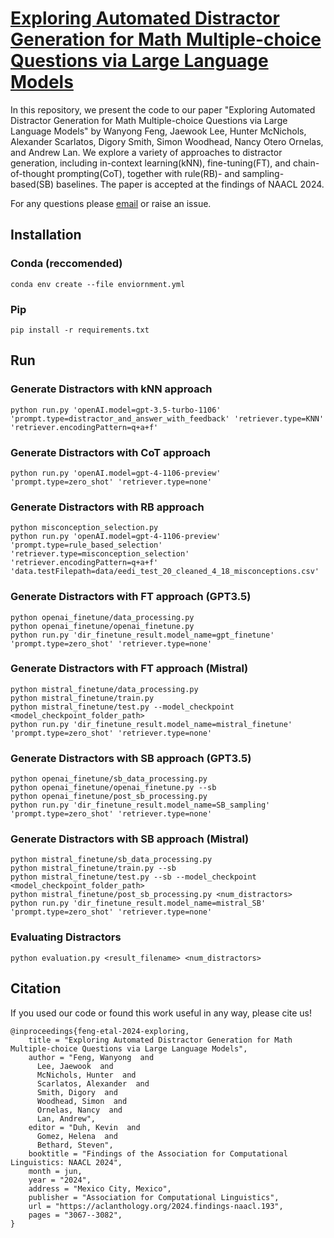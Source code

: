 # [Exploring Automated Distractor Generation for Math Multiple-choice Questions via Large Language Models](https://aclanthology.org/2024.findings-naacl.193/)

In this repository, we present the code to our paper "Exploring Automated Distractor Generation for Math Multiple-choice Questions via Large Language Models" by Wanyong Feng, Jaewook Lee, Hunter McNichols, Alexander Scarlatos, Digory Smith, Simon Woodhead, Nancy Otero Ornelas, and Andrew Lan. We explore a variety of approaches to distractor generation, including in-context learning(kNN), fine-tuning(FT), and chain-of-thought prompting(CoT), together with rule(RB)- and sampling-based(SB) baselines. The paper is accepted at the findings of NAACL 2024.

For any questions please [email](mailto:wanyongfeng@umass.edu) or raise an issue.

## Installation

### Conda (reccomended)
`conda env create --file enviornment.yml`

### Pip
`pip install -r requirements.txt`

## Run

### Generate Distractors with kNN approach
```
python run.py 'openAI.model=gpt-3.5-turbo-1106' 'prompt.type=distractor_and_answer_with_feedback' 'retriever.type=KNN' 'retriever.encodingPattern=q+a+f'
```
### Generate Distractors with CoT approach
```
python run.py 'openAI.model=gpt-4-1106-preview' 'prompt.type=zero_shot' 'retriever.type=none'
```
### Generate Distractors with RB approach
```
python misconception_selection.py
python run.py 'openAI.model=gpt-4-1106-preview' 'prompt.type=rule_based_selection' 'retriever.type=misconception_selection' 'retriever.encodingPattern=q+a+f' 'data.testFilepath=data/eedi_test_20_cleaned_4_18_misconceptions.csv'
```
### Generate Distractors with FT approach (GPT3.5)
```
python openai_finetune/data_processing.py
python openai_finetune/openai_finetune.py
python run.py 'dir_finetune_result.model_name=gpt_finetune' 'prompt.type=zero_shot' 'retriever.type=none'
```
### Generate Distractors with FT approach (Mistral)
```
python mistral_finetune/data_processing.py
python mistral_finetune/train.py
python mistral_finetune/test.py --model_checkpoint <model_checkpoint_folder_path>
python run.py 'dir_finetune_result.model_name=mistral_finetune' 'prompt.type=zero_shot' 'retriever.type=none'
```
### Generate Distractors with SB approach (GPT3.5)
```
python openai_finetune/sb_data_processing.py
python openai_finetune/openai_finetune.py --sb
python openai_finetune/post_sb_processing.py
python run.py 'dir_finetune_result.model_name=SB_sampling' 'prompt.type=zero_shot' 'retriever.type=none'
```
### Generate Distractors with SB approach (Mistral)
```
python mistral_finetune/sb_data_processing.py
python mistral_finetune/train.py --sb
python mistral_finetune/test.py --sb --model_checkpoint <model_checkpoint_folder_path>
python mistral_finetune/post_sb_processing.py <num_distractors>
python run.py 'dir_finetune_result.model_name=mistral_SB' 'prompt.type=zero_shot' 'retriever.type=none'
```
### Evaluating Distractors
```
python evaluation.py <result_filename> <num_distractors>
```

## Citation
If you used our code or found this work useful in any way, please cite us!
```
@inproceedings{feng-etal-2024-exploring,
    title = "Exploring Automated Distractor Generation for Math Multiple-choice Questions via Large Language Models",
    author = "Feng, Wanyong  and
      Lee, Jaewook  and
      McNichols, Hunter  and
      Scarlatos, Alexander  and
      Smith, Digory  and
      Woodhead, Simon  and
      Ornelas, Nancy  and
      Lan, Andrew",
    editor = "Duh, Kevin  and
      Gomez, Helena  and
      Bethard, Steven",
    booktitle = "Findings of the Association for Computational Linguistics: NAACL 2024",
    month = jun,
    year = "2024",
    address = "Mexico City, Mexico",
    publisher = "Association for Computational Linguistics",
    url = "https://aclanthology.org/2024.findings-naacl.193",
    pages = "3067--3082",
}
```  
